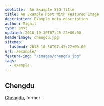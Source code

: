```yaml
---
seotitle:  An Example SEO Title 
title: An Example Post With Featured Image
description: Example meta description
author: Mighil
type: post
updated: 2018-10-30T07:45:22+00:00 
headerimage: chengdu.jpg
sitemap:
  lastmod: 2018-10-30T07:45:22+00:00
url: /example/
feature-img: "/images/chengdu.jpg"
tags:
  - example
---
```



## Chengdu

[Chengdu](https://mighil.com/expat-life-in-chengdu/), former